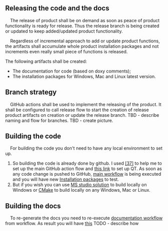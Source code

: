 ## Releasing the code and the docs
&nbsp;&nbsp;&nbsp; The release of product shall be on demand as soon as peace of product functionality is ready for release.  Thus the release branch is being created or updated to keep added/updated product functionality.

&nbsp;&nbsp;&nbsp; Regardless of incremental approach to add or update product functions, the artifacts shall accumulate whole product installation packages and not increments even really small piece of functions is released.

The following artifacts shall be created:
- The documentation for code (based on doxy comments);
- The installation packages for Windows, Mac and Linux latest version. 

## Branch strategy
&nbsp;&nbsp;&nbsp; GitHub actions shall be used to implement the releasing of the product. It shall be configured to call release flow to start the creation of release product artifacts on creation or update the release branch.
TBD - describe naming and flow for branches.
TBD - create picture. 

## Building the code
&nbsp;&nbsp;&nbsp; For building the code you don't need to have any local environment to set up. 
1. So building the code is already done by github. I used [[37]](FVADocMD/REFERENCES.md) to help me to set up the main GitHub action flow and [this link](https://github.com/jurplel/install-qt-action) to set up QT.
As soon as any code change is pushed to GitHub, [main workflow](.github/workflows/main.yml) is being executed and you will have new [Installation packages](https://github.com/dimanikulin/fva/releases) to test.
2. But if you wish you can use [MS studio solution](./FVASW.sln) to build locally on  Windows or [CMake](./CMakeLists.txt) to build locally on any Windows, Mac or Linux. 

## Building the docs

&nbsp;&nbsp;&nbsp; To re-generate the docs you need to re-execute [documentation workflow](.github/workflows/releaseDocs.yml) from workflow. As result you will have [this](./DoxyGeneratedDoc.pdf) TODO - describe how 
